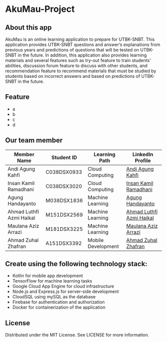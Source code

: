 # AkuMau-Project

## About this app
AkuMau is an online learning application to prepare for UTBK-SNBT. This application provides UTBK-SNBT questions and answer’s explanations from previous years and predictions of questions that will be tested on UTBK-SNBT in the future. In addition, this application also provides learning materials and several features such as try-out feature to train students' abilities, discussion forum feature to discuss with other students, and recommendation feature to recommend materials that must be studied by students based on incorrect answers and based on predictions of UTBK-SNBT in the future.

## Feature
* a
* b
* c
* d

## Our team member
| Member Name              | Student ID  | Learning Path      | LinkedIn Profile                                                                |
|--------------------------|-------------|--------------------|---------------------------------------------------------------------------------|
| Andi Agung Kahfi         | C038DSX0933 | Cloud Computing    | [Andi Agung Kahfi](https://www.linkedin.com/in/agkahfi)                         |
| Insan Kamil Ramadhani    | C038DSX3020 | Cloud Computing    | [Insan Kamil Ramadhani](https://www.linkedin.com/in/insan-kamil-0425)           |
| Agung Handayanto         | M038DSX1836 | Machine Learning   | [Agung Handayanto](https://id.linkedin.com/in/agung-handayanto-236895220)       |
| Ahmad Luthfi Azmi Haikal | M151DSX2569 | Machine Learning   | [Ahmad Luthfi Azmi Haikal](https://id.linkedin.com/in/alahaikal)                |
| Maulana Aziz Arrazi      | M181DSX3225 | Machine Learning   | [Maulana Aziz Arrazi](https://id.linkedin.com/in/maulana-aziz-arrazi-9890241b8) |
| Ahmad Zuhal Zhafran      | A151DSX3392 | Mobile Development | [Ahmad Zuhal Zhafran](https://id.linkedin.com/in/maulana-aziz-arrazi-9890241b8) |

## Create using the following technology stack:
* Kotlin for mobile app development
* TensorFlow for machine learning tasks
* Google Cloud App Engine for cloud infrastructure
* Node.js and Express.js for server-side development
* CloudSQL using mySQL as the database
* Firebase for authentication and authorization
* Docker for containerization of the application

## License
Distributed under the MIT License. See LICENSE for more information.
